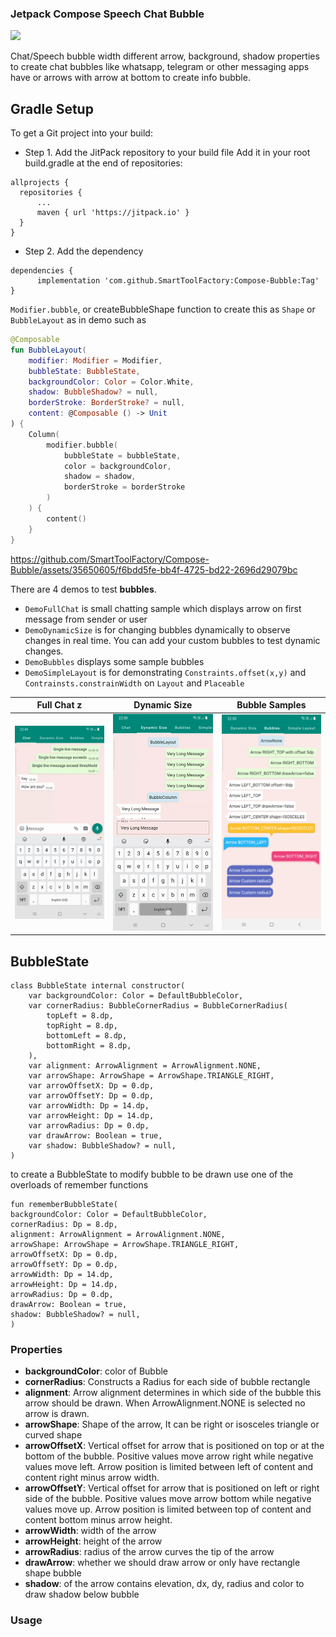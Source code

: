### Jetpack Compose Speech Chat Bubble

[![](https://jitpack.io/v/SmartToolFactory/Compose-Bubble.svg)](https://jitpack.io/#SmartToolFactory/Compose-Bubble)


Chat/Speech bubble width different arrow, background, shadow properties to create chat bubbles
like whatsapp, telegram or other messaging apps have or arrows with arrow at bottom to create
info bubble.

## Gradle Setup

To get a Git project into your build:

* Step 1. Add the JitPack repository to your build file Add it in your root build.gradle at the end
  of repositories:

```
allprojects {
  repositories {
      ...
      maven { url 'https://jitpack.io' }
  }
}
```

* Step 2. Add the dependency

```
dependencies {
	  implementation 'com.github.SmartToolFactory:Compose-Bubble:Tag'
}
```

`Modifier.bubble`, or createBubbleShape function to create this as `Shape` or `BubbleLayout` as in demo such as

```kotlin
@Composable
fun BubbleLayout(
    modifier: Modifier = Modifier,
    bubbleState: BubbleState,
    backgroundColor: Color = Color.White,
    shadow: BubbleShadow? = null,
    borderStroke: BorderStroke? = null,
    content: @Composable () -> Unit
) {
    Column(
        modifier.bubble(
            bubbleState = bubbleState,
            color = backgroundColor,
            shadow = shadow,
            borderStroke = borderStroke
        )
    ) {
        content()
    }
}

```


https://github.com/SmartToolFactory/Compose-Bubble/assets/35650605/f6bdd5fe-bb4f-4725-bd22-2696d29079bc


There are 4 demos to test **bubbles**.
* `DemoFullChat` is small chatting sample which displays arrow on first message from sender or user
* `DemoDynamicSize` is for changing bubbles dynamically to observe changes in real time. You can add your custom bubbles to test dynamic changes.
* `DemoBubbles` displays some sample bubbles
* `DemoSimpleLayout` is for demonstrating `Constraints.offset(x,y)` and `Contrainsts.constrainWidth` on `Layout` and `Placeable`

| Full Chat                           z    | Dynamic Size                                | Bubble Samples                              |
|------------------------------------------|---------------------------------------------|---------------------------------------------|
| <img src="./screenshots/demo_chat.gif"/> | <img src="./screenshots/demo_dynamic.gif"/> | <img src="./screenshots/demo_bubbles.png"/> |


## BubbleState
```
class BubbleState internal constructor(
    var backgroundColor: Color = DefaultBubbleColor,
    var cornerRadius: BubbleCornerRadius = BubbleCornerRadius(
        topLeft = 8.dp,
        topRight = 8.dp,
        bottomLeft = 8.dp,
        bottomRight = 8.dp,
    ),
    var alignment: ArrowAlignment = ArrowAlignment.NONE,
    var arrowShape: ArrowShape = ArrowShape.TRIANGLE_RIGHT,
    var arrowOffsetX: Dp = 0.dp,
    var arrowOffsetY: Dp = 0.dp,
    var arrowWidth: Dp = 14.dp,
    var arrowHeight: Dp = 14.dp,
    var arrowRadius: Dp = 0.dp,
    var drawArrow: Boolean = true,
    var shadow: BubbleShadow? = null,
) 
```

to create a BubbleState to modify bubble to be drawn use one of the overloads of remember functions
```
fun rememberBubbleState(
backgroundColor: Color = DefaultBubbleColor,
cornerRadius: Dp = 8.dp,
alignment: ArrowAlignment = ArrowAlignment.NONE,
arrowShape: ArrowShape = ArrowShape.TRIANGLE_RIGHT,
arrowOffsetX: Dp = 0.dp,
arrowOffsetY: Dp = 0.dp,
arrowWidth: Dp = 14.dp,
arrowHeight: Dp = 14.dp,
arrowRadius: Dp = 0.dp,
drawArrow: Boolean = true,
shadow: BubbleShadow? = null,
)
```
### Properties
* **backgroundColor**: color of Bubble
* **cornerRadius**: Constructs a Radius for each side of bubble rectangle
* **alignment**: Arrow alignment determines in which side of the bubble this arrow should be drawn. When ArrowAlignment.NONE is selected no arrow is drawn.
* **arrowShape**: Shape of the arrow, It can be right or isosceles triangle or curved shape
* **arrowOffsetX**: Vertical offset for arrow that is positioned on top or at the bottom of the bubble. Positive values move arrow right while negative values move left. Arrow position is limited between left of content and  content right minus arrow width.
* **arrowOffsetY**: Vertical offset for arrow that is positioned on left or right side of the bubble. Positive values move arrow bottom while negative values move up. Arrow position  is limited between top of content and  content bottom minus arrow height.
* **arrowWidth**: width of the arrow
* **arrowHeight**: height of the arrow
* **arrowRadius**: radius of the arrow curves the tip of the arrow
* **drawArrow**: whether we should draw arrow or only have rectangle shape bubble
* **shadow**: of the arrow contains elevation, dx, dy, radius and color to draw shadow below bubble

### Usage


